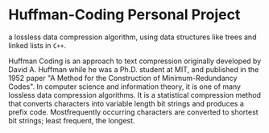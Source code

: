 # Huffman-Coding Personal Project

a lossless data compression algorithm, using data structures like trees and linked lists in `C++`.

Huffman Coding is an approach to text compression originally developed by David A. Huffman while he was a Ph.D. student at MIT, and published in the 1952 paper "A Method for the Construction of Minimum-Redundancy Codes". In computer science and information theory, it  is one of many lossless data compression algorithms.  It is a statistical compression method that converts characters into variable length bit strings and produces a prefix code. Mostfrequently occurring characters are converted to shortest bit strings; least frequent, the longest. 
